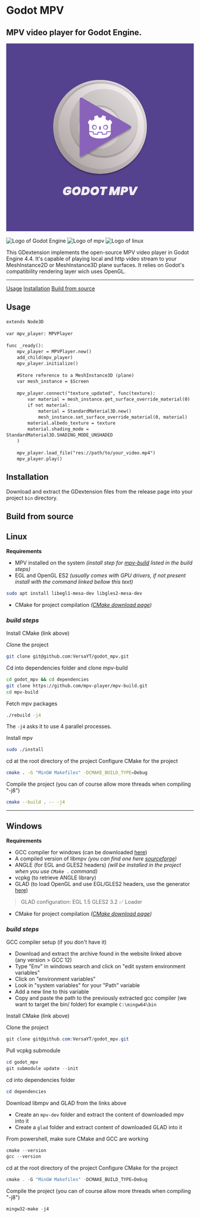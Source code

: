 # Godot MPV

## MPV video player for Godot Engine.

![Logo of GodotMPV](GodotMPV_Logo.png)

![Logo of Godot Engine](https://img.shields.io/badge/Godot%20Engine-478CBF?logo=godotengine&logoColor=white)
![Logo of mpv](https://img.shields.io/badge/MPV-691F69?logo=mpv&logoColor=white)
![Logo of linux](https://img.shields.io/badge/Linux-FCC624?logo=linux&logoColor=black)

This GDextension implements the open-source MPV video player in Godot Engine 4.4. It's capable of playing local and http video stream to your MeshInstance2D or MeshInstance3D plane surfaces. It relies on Godot's compatibility rendering layer wich uses OpenGL.

---
[Usage](#usage)
[Installation](#installation)
[Build from source](#build-from-source)

## Usage

```gdscript
extends Node3D

var mpv_player: MPVPlayer

func _ready():
    mpv_player = MPVPlayer.new()
    add_child(mpv_player)
    mpv_player.initialize()

    #Store reference to a MeshInstance3D (plane)
    var mesh_instance = $Screen

    mpv_player.connect("texture_updated", func(texture):
        var material = mesh_instance.get_surface_override_material(0)
        if not material:
            material = StandardMaterial3D.new()
            mesh_instance.set_surface_override_material(0, material)
        material.albedo_texture = texture
        material.shading_mode = StandardMaterial3D.SHADING_MODE_UNSHADED
    )

    mpv_player.load_file("res://path/to/your_video.mp4")
    mpv_player.play()
```

## Installation

Download and extract the GDextension files from the release page into your project ```bin``` directory.

## Build from source


## Linux
<strong>Requirements</strong>
- MPV installed on the system <em> (install step for [mpv-build](https://github.com/mpv-player/mpv-build) listed in the build steps)</em>
- EGL and OpenGL ES2 <em>(usually comes with GPU drivers, if not present install with the command linked bellow this text)</em>
```bash
sudo apt install libegl1-mesa-dev libgles2-mesa-dev
```
- CMake for project compilation <em>([CMake download page](https://cmake.org/download/))</em>

### <em>build steps</em>
Install CMake (link above)


Clone the project
```bash
git clone git@github.com:VersaYT/godot_mpv.git
```
Cd into dependencies folder and clone mpv-build
```bash
cd godot_mpv && cd dependencies
git clone https://github.com/mpv-player/mpv-build.git
cd mpv-build
```
Fetch mpv packages
```bash
./rebuild -j4
```
The ```-j4``` asks it to use 4 parallel processes.

Install mpv
```bash
sudo ./install
```
cd at the root directory of the project
Configure CMake for the project
```bash
cmake . -G "MinGW Makefiles" -DCMAKE_BUILD_TYPE=Debug
```
Compile the project (you can of course allow more threads when compiling "-j8")
```bash
cmake --build . -- -j4
```
---
## Windows
<strong>Requirements</strong>
- GCC compiler for windows (can be downloaded [here](https://winlibs.com))
- A compiled version of libmpv <em> (you can find one here [sourceforge](https://sourceforge.net/projects/mpv-player-windows/files/libmpv/))</em>
- ANGLE (for EGL and GLES2 headers) <em>(will be installed in the project when you use ```CMake .``` command)</em>
- vcpkg (to retrieve ANGLE library)
- GLAD (to load OpenGL and use EGL/GLES2 headers, use the generator [here](https://gen.glad.sh/))
> GLAD configuration: 
> EGL 1.5 
> GLES2 3.2
> ✅ Loader
- CMake for project compilation <em>([CMake download page](https://cmake.org/download/))</em>

### <em>build steps</em>
GCC compiler setup (if you don't have it)
- Download and extract the archive found in the website linked above (any version > GCC 12)
- Type "Env" in windows search and click on "edit system environment variables"
- Click on "environment variables"
- Look in "system variables" for your "Path" variable
- Add a new line to this variable
- Copy and paste the path to the previously extracted gcc compiler (we want to target the bin/ folder) for example ```C:\mingw64\bin```

Install CMake (link above)

Clone the project
```powershell
git clone git@github.com:VersaYT/godot_mpv.git
```
Pull vcpkg submodule
```powershell
cd godot_mpv
git submodule update --init
```
cd into dependencies folder
```powershell
cd dependencies
```
Download libmpv and GLAD from the links above
- Create an ```mpv-dev``` folder and extract the content of downloaded mpv into it
- Create a ```glad``` folder and extract content of downloaded GLAD into it


From powershell, make sure CMake and GCC are working
```powershell
cmake --version
gcc --version
```
cd at the root directory of the project
Configure CMake for the project
```powershell
cmake . -G "MinGW Makefiles" -DCMAKE_BUILD_TYPE=Debug
```
Compile the project (you can of course allow more threads when compiling "-j8")
```powershell
mingw32-make -j4
```
